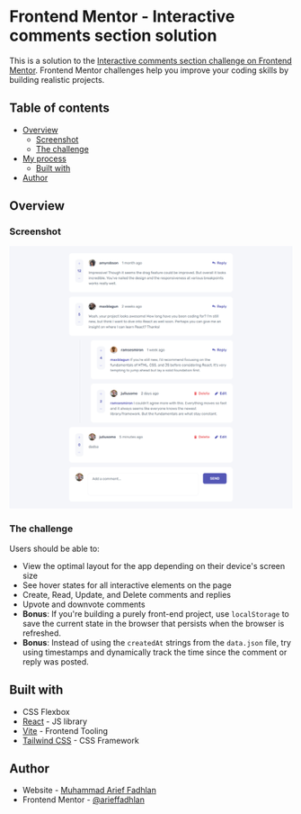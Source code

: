 # Frontend Mentor - Interactive comments section solution

This is a solution to the [Interactive comments section challenge on Frontend Mentor](https://www.frontendmentor.io/challenges/interactive-comments-section-iG1RugEG9). Frontend Mentor challenges help you improve your coding skills by building realistic projects.

## Table of contents

-   [Overview](#overview)
    -   [Screenshot](#screenshot)
    -   [The challenge](#the-challenge)
-   [My process](#my-process)
    -   [Built with](#built-with)
-   [Author](#author)

## Overview

### Screenshot

![](./src/assets/images/screenshot.png)

### The challenge

Users should be able to:

-   View the optimal layout for the app depending on their device's screen size
-   See hover states for all interactive elements on the page
-   Create, Read, Update, and Delete comments and replies
-   Upvote and downvote comments
-   **Bonus**: If you're building a purely front-end project, use `localStorage` to save the current state in the browser that persists when the browser is refreshed.
-   **Bonus**: Instead of using the `createdAt` strings from the `data.json` file, try using timestamps and dynamically track the time since the comment or reply was posted.

## Built with

-   CSS Flexbox
-   [React](https://reactjs.org/) - JS library
-   [Vite](https://vitejs.dev/) - Frontend Tooling
-   [Tailwind CSS](https://tailwindcss.com/) - CSS Framework

## Author

-   Website - [Muhammad Arief Fadhlan](https://marieffadhlan.vercel.app/)
-   Frontend Mentor - [@arieffadhlan](https://www.frontendmentor.io/profile/arieffadhlan)
